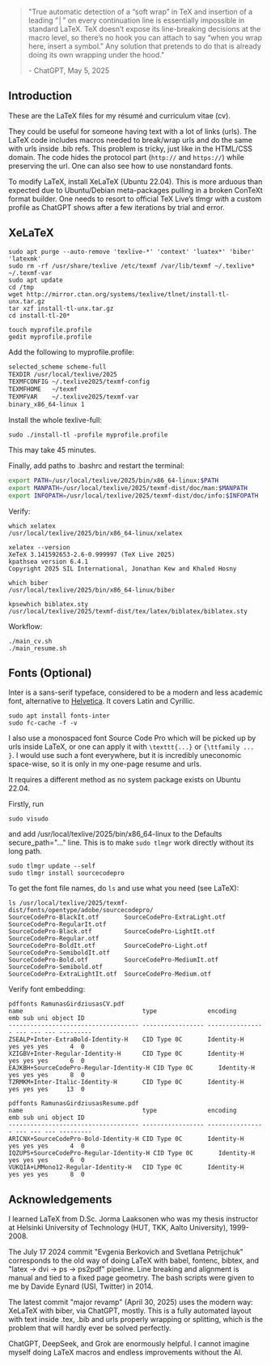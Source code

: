 >"True automatic detection of a “soft wrap” in TeX and insertion of a leading “│” on every continuation line is essentially impossible in standard LaTeX. TeX doesn’t expose its line-breaking decisions at the macro level, so there’s no hook you can attach to say “when you wrap here, insert a symbol.” Any solution that pretends to do that is already doing its own wrapping under the hood."
>
> \- ChatGPT, May 5, 2025

## Introduction

These are the LaTeX files for my résumé and curriculum vitae (cv).

They could be useful for someone having text with a lot of links (urls). The LaTeX code includes macros needed to break/wrap urls and do the same with urls inside .bib refs. This problem is tricky, just like in the HTML/CSS domain. The code hides the protocol part (`http://` and `https://`) while preserving the url. One can also see how to use nonstandard fonts.

To modify LaTeX, install XeLaTeX (Ubuntu 22.04). This is more arduous than expected due to Ubuntu/Debian meta-packages pulling in a broken ConTeXt format builder. One needs to resort to official TeX Live’s tlmgr with a custom profile as ChatGPT shows after a few iterations by trial and error.

## XeLaTeX

```console
sudo apt purge --auto-remove 'texlive-*' 'context' 'luatex*' 'biber' 'latexmk'
sudo rm -rf /usr/share/texlive /etc/texmf /var/lib/texmf ~/.texlive* ~/.texmf-var
sudo apt update
cd /tmp
wget http://mirror.ctan.org/systems/texlive/tlnet/install-tl-unx.tar.gz
tar xzf install-tl-unx.tar.gz
cd install-tl-20*
```

```console
touch myprofile.profile
gedit myprofile.profile
```

Add the following to myprofile.profile:

```txt
selected_scheme scheme-full
TEXDIR /usr/local/texlive/2025
TEXMFCONFIG ~/.texlive2025/texmf-config
TEXMFHOME   ~/texmf
TEXMFVAR    ~/.texlive2025/texmf-var
binary_x86_64-linux 1
```

Install the whole texlive-full:

```console
sudo ./install-tl -profile myprofile.profile
```

This may take 45 minutes.

Finally, add paths to .bashrc and restart the terminal:

```bash
export PATH=/usr/local/texlive/2025/bin/x86_64-linux:$PATH
export MANPATH=/usr/local/texlive/2025/texmf-dist/doc/man:$MANPATH
export INFOPATH=/usr/local/texlive/2025/texmf-dist/doc/info:$INFOPATH
```

Verify:

```console
which xelatex      
/usr/local/texlive/2025/bin/x86_64-linux/xelatex

xelatex --version
XeTeX 3.141592653-2.6-0.999997 (TeX Live 2025)
kpathsea version 6.4.1
Copyright 2025 SIL International, Jonathan Kew and Khaled Hosny

which biber        
/usr/local/texlive/2025/bin/x86_64-linux/biber

kpsewhich biblatex.sty
/usr/local/texlive/2025/texmf-dist/tex/latex/biblatex/biblatex.sty
```

Workflow:

```console
./main_cv.sh
./main_resume.sh
```

## Fonts (Optional)

Inter is a sans-serif typeface, considered to be a modern and less academic font, alternative to [Helvetica](https://workspace.digital/why-you-should-care-about-fonts/#:~:text=Now%2C%20the%20differences%20between%20Times,means%20it%20lacks%20those%20flourishes.). It covers Latin and Cyrillic.

```console
sudo apt install fonts-inter
sudo fc-cache -f -v
```

I also use a monospaced font Source Code Pro which will be picked up by urls inside LaTeX, or one can apply it with `\texttt{...}` or `{\ttfamily ... }`. I would use such a font everywhere, but it is incredibly uneconomic space-wise, so it is only in my one-page resume and urls.

It requires a different method as no system package exists on Ubuntu 22.04.

Firstly, run

```console
sudo visudo
```

and add /usr/local/texlive/2025/bin/x86_64-linux to the Defaults secure_path="…" line. This is to make `sudo tlmgr` work directly without its long path.

```console
sudo tlmgr update --self
sudo tlmgr install sourcecodepro
```

To get the font file names, do `ls` and use what you need (see LaTeX): 

```console
ls /usr/local/texlive/2025/texmf-dist/fonts/opentype/adobe/sourcecodepro/
SourceCodePro-BlackIt.otf       SourceCodePro-ExtraLight.otf  SourceCodePro-RegularIt.otf
SourceCodePro-Black.otf         SourceCodePro-LightIt.otf     SourceCodePro-Regular.otf
SourceCodePro-BoldIt.otf        SourceCodePro-Light.otf       SourceCodePro-SemiboldIt.otf
SourceCodePro-Bold.otf          SourceCodePro-MediumIt.otf    SourceCodePro-Semibold.otf
SourceCodePro-ExtraLightIt.otf  SourceCodePro-Medium.otf
```

Verify font embedding:

```console
pdffonts RamunasGirdziusasCV.pdf
name                                 type              encoding         emb sub uni object ID
------------------------------------ ----------------- ---------------- --- --- --- ---------
ZSEALP+Inter-ExtraBold-Identity-H    CID Type 0C       Identity-H       yes yes yes      4  0
XZIGBV+Inter-Regular-Identity-H      CID Type 0C       Identity-H       yes yes yes      6  0
EAJKBH+SourceCodePro-Regular-Identity-H CID Type 0C       Identity-H       yes yes yes      8  0
TZRMKM+Inter-Italic-Identity-H       CID Type 0C       Identity-H       yes yes yes     13  0
```

```console
pdffonts RamunasGirdziusasResume.pdf
name                                 type              encoding         emb sub uni object ID
------------------------------------ ----------------- ---------------- --- --- --- ---------
ARICNX+SourceCodePro-Bold-Identity-H CID Type 0C       Identity-H       yes yes yes      4  0
IQZUPS+SourceCodePro-Regular-Identity-H CID Type 0C       Identity-H       yes yes yes      6  0
VUKQIA+LMMono12-Regular-Identity-H   CID Type 0C       Identity-H       yes yes yes      8  0
```

## Acknowledgements

I learned LaTeX from D.Sc. Jorma Laaksonen who was my thesis instructor at Helsinki University of Technology (HUT, TKK, Aalto University), 1999-2008.

The July 17 2024 commit "Evgenia Berkovich and Svetlana Petrijchuk" corresponds to the old way of doing LaTeX with babel, fontenc, bibtex, and "latex -> dvi -> ps -> ps2pdf" pipeline. Line breaking and alignment is manual and tied to a fixed page geometry. The bash scripts were given to me by ‪Davide Eynard (USI, Twitter) in 2014. 

The latest commit "major revamp" (April 30, 2025) uses the modern way: XeLaTeX with biber, via ChatGPT, mostly. This is a fully automated layout with text inside .tex, .bib and urls properly wrapping or splitting, which is the problem that will hardly ever be solved perfectly.

ChatGPT, DeepSeek, and Grok are enormously helpful. I cannot imagine myself doing LaTeX macros and endless improvements without the AI.

